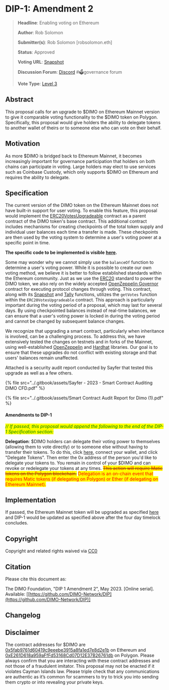 # DIP-1: Amendment 2

> **Headline**: Enabling voting on Ethereum
>
> **Author**: Rob Solomon
>
> **Submitter(s)**: Rob Solomon \[robsolomon.eth]
>
> **Status**: Approved
>
> **Voting URL**: [Snapshot](https://snapshot.org/#/dimo.eth/proposal/0xf10888550c0e443d0aaec0255f2c397227355c564d93e368916541cf27cfb254)
>
> **Discussion Forum**: [Discord](https://chat.dimo.zone) #🗳️governance forum
>
> **Vote Type**: [Level 3](https://docs.dimo.zone/governance/dip1#voting-protocol)

## Abstract

This proposal calls for an upgrade to $DIMO on Ethereum Mainnet version to give it comparable voting functionality to the $DIMO token on Polygon. Specifically, this proposal would give holders the ability to delegate tokens to another wallet of theirs or to someone else who can vote on their behalf.

## Motivation

As more $DIMO is bridged back to Ethereum Mainnet, it becomes increasingly important for governance participation that holders on both chains can participate in voting. Large holders may elect to use services such as Coinbase Custody, which only supports $DIMO on Ethereum and requires the ability to delegate.

## Specification

The current version of the DIMO token on the Ethereum Mainnet does not have built-in support for user voting. To enable this feature, this proposal would implement the [ERC20VotesUpgradeable](https://github.com/OpenZeppelin/openzeppelin-contracts-upgradeable/blob/master/contracts/token/ERC20/extensions/ERC20VotesUpgradeable.sol) contract as a parent contract of the DIMO token's base contract. This additional contract includes mechanisms for creating checkpoints of the total token supply and individual user balances each time a transfer is made. These checkpoints are then used by the voting system to determine a user's voting power at a specific point in time.

**The specific code to be implemented is visible** [**here**](https://github.com/DIMO-Network/dimo-token/pull/8)**.**

Some may wonder why we cannot simply use the `balanceOf` function to determine a user's voting power. While it is possible to create our own voting method, we believe it is better to follow established standards within the Ethereum community. Just as we use the [ERC20](https://ethereum.org/en/developers/docs/standards/tokens/erc-20/) standard to power the DIMO token, we also rely on the widely accepted [OpenZeppelin Governor](https://github.com/OpenZeppelin/openzeppelin-contracts-upgradeable/blob/master/contracts/governance/GovernorUpgradeable.sol) contract for executing protocol changes through voting. This contract, along with its [Snapshot](https://snapshot.org/#/) and [Tally](https://www.tally.xyz/) functions, utilizes the `getVotes` function within the `ERC20VotesUpgradeable` contract. This approach is particularly important during the voting period of a proposal, which may last for several days. By using checkpointed balances instead of real-time balances, we can ensure that a user's voting power is locked in during the voting period and cannot be changed by subsequent balance changes.

We recognize that upgrading a smart contract, particularly when inheritance is involved, can be a challenging process. To address this, we have extensively tested the changes on testnets and in forks of the Mainnet, using well-established [OpenZeppelin](https://www.openzeppelin.com/) and [Hardhat](https://hardhat.org/) libraries. Our goal is to ensure that these upgrades do not conflict with existing storage and that users' balances remain unaffected.

Attached is a security audit report conducted by Sayfer that tested this upgrade as well as a few others.

{% file src="../.gitbook/assets/Sayfer - 2023 - Smart Contract Auditing DIMO CFD.pdf" %}

{% file src="../.gitbook/assets/Smart Contract Audit Report for Dimo (1).pdf" %}

#### Amendments to DIP-1

_<mark style="color:green;">// If passed, this proposal would append the following to the end of the DIP-1 Specification section:</mark>_&#x20;

**Delegation**: $DIMO holders can delegate their voting power to themselves (allowing them to vote directly) or to someone else without having to transfer their tokens. To do this, click [here](https://delegate.dimo.zone), connect your wallet, and click "Delegate Tokens". Then enter the 0x address of the person you'd like to delegate your tokens to.  You remain in control of your $DIMO and can revoke or redelegate your tokens at any times. ~~<mark style="color:red;">This action will require Matic tokens on the Polygon blockchain.</mark>~~ <mark style="color:red;"></mark><mark style="color:red;">Delegation is an on-chain event that requires Matic tokens (if delegating on Polygon) or Ether (if delegating on Ethereum Mainnet).</mark>

## Implementation

If passed, the Ethereum Mainnet token will be upgraded as specified [here](https://github.com/DIMO-Network/dimo-token/pull/8) and DIP-1 would be updated as specified above after the four day timelock concludes.

## Copyright

Copyright and related rights waived via [CC0](https://creativecommons.org/publicdomain/zero/1.0)

## Citation

Please cite this document as:

The DIMO Foundation, "DIP 1 Amendment 2", May 2023. \[Online serial]. Available: \[[https://github.com/DIMO-Network/DIP](https://github.com/DIMO-Network/DIP)]

## Changelog



## Disclaimer

The contract addresses for $DIMO are [0x5fab9761d60419c9eeebe3915a8fa1ed7e8d2e1b](https://etherscan.io/token/0x5fab9761d60419c9eeebe3915a8fa1ed7e8d2e1b) on Ethereum and [0xE261D618a959aFfFd53168Cd07D12E37B26761db](https://polygonscan.com/token/0xE261D618a959aFfFd53168Cd07D12E37B26761db) on Polygon. Please always confirm that you are interacting with these contract addresses and not those of a fraudulent imitator. This proposal may not be enacted if it violates Cayman Islands law. Please triple check that any communications are authentic as it’s common for scammers to try to trick you into sending them crypto or into revealing your private keys.
